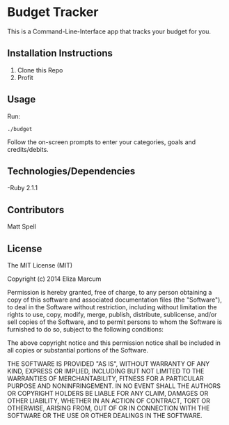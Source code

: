 Budget Tracker
==============

This is a Command-Line-Interface app that tracks your budget for you.
## Installation Instructions
1. Clone this Repo
2. Profit

## Usage
Run:
~~~
./budget
~~~

Follow the on-screen prompts to enter your categories, goals and credits/debits.

## Technologies/Dependencies
-Ruby 2.1.1

## Contributors
Matt Spell

## License

The MIT License (MIT)

Copyright (c) 2014 Eliza Marcum

Permission is hereby granted, free of charge, to any person obtaining a copy of this software and associated documentation files (the "Software"), to deal in the Software without restriction, including without limitation the rights to use, copy, modify, merge, publish, distribute, sublicense, and/or sell copies of the Software, and to permit persons to whom the Software is furnished to do so, subject to the following conditions:

The above copyright notice and this permission notice shall be included in all copies or substantial portions of the Software.

THE SOFTWARE IS PROVIDED "AS IS", WITHOUT WARRANTY OF ANY KIND, EXPRESS OR IMPLIED, INCLUDING BUT NOT LIMITED TO THE WARRANTIES OF MERCHANTABILITY, FITNESS FOR A PARTICULAR PURPOSE AND NONINFRINGEMENT. IN NO EVENT SHALL THE AUTHORS OR COPYRIGHT HOLDERS BE LIABLE FOR ANY CLAIM, DAMAGES OR OTHER LIABILITY, WHETHER IN AN ACTION OF CONTRACT, TORT OR OTHERWISE, ARISING FROM, OUT OF OR IN CONNECTION WITH THE SOFTWARE OR THE USE OR OTHER DEALINGS IN THE SOFTWARE.
